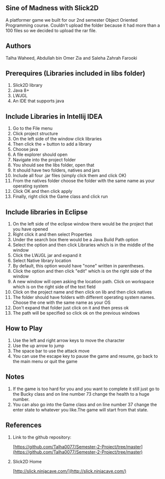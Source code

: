 ## Sine of Madness with Slick2D

A platformer game we built for our 2nd semester Object Oriented Programming course. Couldn't upload the folder because it had more than a 100 files so we decided to upload the rar file.

## Authors
Talha Waheed, Abdullah bin Omer Zia and Saleha Zahrah Farooki

## Prerequires (Libraries included in libs folder)

1. Slick2D library
2. Java 8+
3. LWJGL
4. An IDE that supports java

## Include Libraries in Intellij IDEA
1. Go to the File menu
2. Click project structure
3. On the left side of the window click libraries
4. Then click the + button to add a library
5. Choose java
6. A file explorer should open
7. Navigate into the project folder
8. You should see the libs folder, open that
9. It should have two folders, natives and jars
10. Include all four .jar files (simply click them and click OK)
11. From the natives folder choose the folder with the same name as your operating system
12. Click OK and then click apply
13. Finally, right click the Game class and click run

## Include libraries in Eclipse
1. On the left side of the eclipse window there would be the project that you have opened
2. Right click it and then select Properties
3. Under the search box there would be a Java Build Path option
4. Select the option and then click Libraries which is in the middle of the window 
5. Click the LWJGL jar and expand it
6. Select Native library location
7. By default, this option would have "none" written in parentheses. 
8. Click the option and then click "edit" which is on the right side of the window
9. A new window will open asking the location path. Click on workspace which is on the right side of the text field
10. Click on the project name and then click on lib and then click natives
11. The folder should have folders with different operating system names. Choose the one with the same name as your OS
12. Don't expand that folder just click on it and then press ok 
13. The path will be specified so click ok on the previous windows
 
## How to Play
1. Use the left and right arrow keys to move the character
2. Use the up arrow to jump
3. The space bar to use the attack move
4. You can use the escape key to pause the game and resume, go back to the main menu or quit the game

## Notes
1. If the game is too hard for you and you want to complete it still just go to the Bucky class and on line number 73 change the health to a huge number.
2. You can also go into the Game class and on line number 37 change the enter state to whatever you like.The game will start from that state.

## References

1. Link to the github repository: 

	[https://github.com/Talha0077/Semester-2-Project/tree/master](https://github.com/Talha0077/Semester-2-Project/tree/master)

2. Slick2D Home
	
	[http://slick.ninjacave.com/](http://slick.ninjacave.com/)

